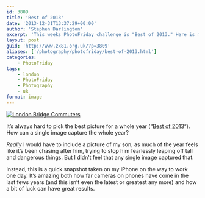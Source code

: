 ```yaml
---
id: 3809
title: 'Best of 2013'
date: '2013-12-31T13:37:29+00:00'
author: 'Stephen Darlington'
excerpt: 'This weeks PhotoFriday challenge is "Best of 2013." Here is my entry.'
layout: post
guid: 'http://www.zx81.org.uk/?p=3809'
aliases: ['/photography/photofriday/best-of-2013.html']
categories:
    - PhotoFriday
tags:
    - london
    - PhotoFriday
    - Photography
    - uk
format: image
---
```


[![London Bridge Commuters](https://i0.wp.com/farm8.staticflickr.com/7415/9680579378_1be5dfa37e.jpg?resize=500%2C375)](http://www.flickr.com/photos/stephendarlington/9680579378/ "London Bridge Commuters by stephendarlington, on Flickr")

It’s always hard to pick the best picture for a whole year (“[Best of 2013](http://www.photofriday.com/challenge.php?id=1357)“). How can a single image capture the whole year?

*Really* I would have to include a picture of my son, as much of the year feels like it’s been chasing after him, trying to stop him fearlessly leaping off tall and dangerous things. But I didn’t feel that any single image captured that.

Instead, this is a quick snapshot taken on my iPhone on the way to work one day. It’s amazing both how far cameras on phones have come in the last fews years (and this isn’t even the latest or greatest any more) and how a bit of luck can have great results.